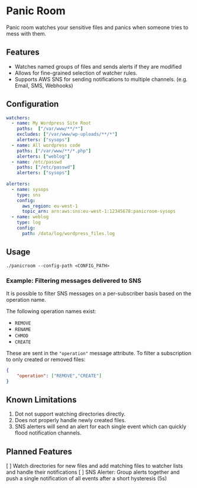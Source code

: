 Panic Room
===========

Panic room watches your sensitive files and panics when someone tries to mess with them.

Features
--------

* Watches named groups of files and sends alerts if they are modified
* Allows for fine-grained selection of watcher rules.
* Supports AWS SNS for sending notifications to multiple channels. (e.g. Email, SMS, Webhooks)

Configuration
-------------

````yaml
watchers:
  - name: My Wordpress Site Root
    paths:  ["/var/www/**/*"]
    excludes: ["/var/www/wp-uploads/**/*"]
    alerters: ["sysops"]
  - name: All wordpress code
    paths: ["/var/www/**/*.php"]
    alerters: ["weblog"]
  - name: /etc/passwd
    paths: ["/etc/passwd"]
    alerters: ["sysops"]
  
alerters:
  - name: sysops
    type: sns
    config:
      aws_region: eu-west-1
      topic_arn: arn:aws:sns:eu-west-1:12345678:panicroom-sysops
  - name: weblog
    type: log
    config:
      path: /data/log/wordpress_files.log
````


Usage
-----

    ./panicroom --config-path <CONFIG_PATH>
    

### Example: Filtering messages delivered to SNS

It is possible to filter SNS messages on a per-subscriber basis based on the operation name.

The following operation names exist:

* `REMOVE`
* `RENAME`
* `CHMOD`
* `CREATE`

These are sent in the `"operation"` message attribute. To filter a subscription to only created or removed files:

````json
{
    "operation": ["REMOVE","CREATE"]
}
````


Known Limitations
-----------------

1. Dot not support watching directories directly.
2. Does not properly handle newly created files.
3. SNS alerters will send an alert for each single event which can quickly flood notification channels.


Planned Features
----------------

[ ] Watch directories for new files and add matching files to watcher lists and handle their notifications
[ ] SNS Alerter: Group alerts together and push a single notification of all events after a short hysteresis (5s)